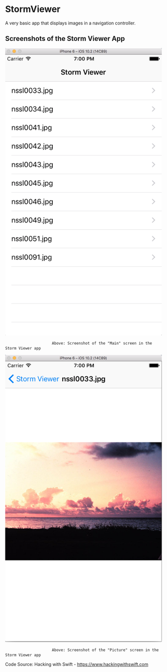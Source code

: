 # StormViewer

A very basic app that displays images in a navigation controller.

## Screenshots of the Storm Viewer App

![](AppScreenShots/MainScreen.png)

                         Above: Screenshot of the "Main" screen in the Storm Viewer app

![](AppScreenShots/SelectedCell.png)

                         Above: Screenshot of the "Picture" screen in the Storm Viewer app


Code Source: Hacking with Swift - https://www.hackingwithswift.com




















